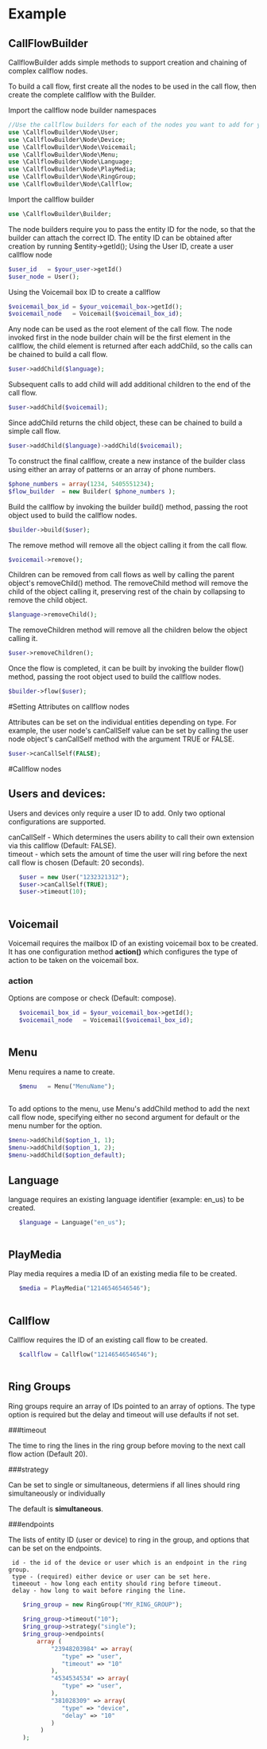 # Example

## CallFlowBuilder

CallflowBuilder adds simple methods to support creation and chaining of complex callflow nodes. 

To build a call flow, first create all the nodes to be used in the call flow, then create the complete callflow with the Builder.

Import the callflow node builder namespaces

```php
//Use the callflow builders for each of the nodes you want to add for your callflow. 
use \CallflowBuilder\Node\User; 
use \CallflowBuilder\Node\Device;
use \CallflowBuilder\Node\Voicemail; 
use \CallflowBuilder\Node\Menu; 
use \CallflowBuilder\Node\Language;
use \CallflowBuilder\Node\PlayMedia; 
use \CallflowBuilder\Node\RingGroup; 
use \CallflowBuilder\Node\Callflow; 

``` 

Import the callflow builder

```php
use \CallflowBuilder\Builder;


```

The node builders require you to pass the entity ID for the node, so that the builder can attach the correct ID. The entity ID can be obtained after creation by running $entity->getId(); Using the User ID, create a user callflow node

```php
$user_id   = $your_user->getId()
$user_node = User();

```
Using the Voicemail box ID to create a callflow

```php
$voicemail_box_id = $your_voicemail_box->getId();
$voicemail_node   = Voicemail($voicemail_box_id);

```

Any node can be used as the root element of the call flow. The node invoked first in the node builder chain will be the first element in the callflow, the child element is returned after each addChild, so the calls can be chained to build a call flow. 
```php
$user->addChild($language);

```

Subsequent calls to add child will add additional children to the end of the call flow. 

```php
$user->addChild($voicemail); 

```

Since addChild returns the child object, these can be chained to build a simple call flow.

```php
$user->addChild($language)->addChild($voicemail); 

```

To construct the final callflow, create a new instance of the builder class using either an array of patterns or an array of phone numbers.

```php
$phone_numbers = array(1234, 5405551234);
$flow_builder  = new Builder( $phone_numbers );

```

Build the callflow by invoking the builder build() method, passing the root object used to build the callflow nodes.

```php
$builder->build($user);

```

The remove method will remove all the object calling it from the call flow.

```php
$voicemail->remove(); 

```

Children can be removed from call flows as well by calling the parent object's removeChild() method. The removeChild method will remove the child of the object calling it, preserving rest of the chain by collapsing to remove the child object.  

```php
$language->removeChild(); 

```

The removeChildren method will remove all the children below the object calling it.

```php
$user->removeChildren(); 

```

Once the flow is completed, it can be built by invoking the builder flow() method, passing the root object used to build the callflow nodes.

```php
$builder->flow($user);

```

#Setting Attributes on callflow nodes

Attributes can be set on the individual entities depending on type. For example, the user node's canCallSelf value can be set by calling the user node object's canCallSelf method with the argument TRUE or FALSE. 

```php
$user->canCallSelf(FALSE); 

```

#Callflow nodes

## Users and devices: 

Users and devices only require a user ID to add. Only two optional configurations are supported. 

canCallSelf - Which determines the users ability to call their own extension via this callflow (Default: FALSE).  
timeout -  which sets the amount of time the user will ring before the next call flow is chosen (Default: 20 seconds).

```php
   $user = new User("1232321312");
   $user->canCallSelf(TRUE); 
   $user->timeout(10); 
 
```

## Voicemail

Voicemail requires the mailbox ID of an existing voicemail box to be created. It has one configuration method **action()** which configures the type of action to be taken on the voicemail box. 
    
### action

Options are compose or check (Default: compose).   

```php
   $voicemail_box_id = $your_voicemail_box->getId();
   $voicemail_node   = Voicemail($voicemail_box_id);
  
```

## Menu 

Menu requires a name to create. 

```php
   $menu   = Menu("MenuName");
  
```

To add options to the menu, use Menu's addChild method to add the next call flow node, specifying either no second argument for default or the menu number for the option.

```php
$menu->addChild($option_1, 1);
$menu->addChild($option_1, 2);
$menu->addChild($option_default);

```

## Language

language requires an existing language identifier (example: en_us) to be created. 

```php
   $language = Language("en_us");
  
```

## PlayMedia 

Play media requires a media ID of an existing media file to be created. 

```php
   $media = PlayMedia("12146546546546");
  
```

## Callflow 

Callflow requires the ID of an existing call flow to be created. 

```php
   $callflow = Callflow("12146546546546");
  
```

## Ring Groups

Ring groups require an array of IDs pointed to an array of options. 
The type option is required but the delay and timeout will use defaults if not set. 

###timeout

The time to ring the lines in the ring group before moving to the next call flow action (Default 20).

###strategy 

Can be set to single or simultaneous, determiens if all lines should ring simultaneously or individually 

The default is **simultaneous**. 

###endpoints 

The lists of entity ID (user or device) to ring in the group, and options that can be set on the endpoints. 
 
     id - the id of the device or user which is an endpoint in the ring group.   
     type - (required) either device or user can be set here. 
     timeeout - how long each entity should ring before timeout.
     delay - how long to wait before ringing the line. 

```php
    $ring_group = new RingGroup("MY_RING_GROUP");                                                                            
   
    $ring_group->timeout("10");
    $ring_group->strategy("single"); 
    $ring_group->endpoints( 
        array (
            "23948203984" => array(
               "type" => "user",
               "timeout" => "10"
            ),
            "4534534534" => array(
               "type" => "user",
            ),
            "381028309" => array(
               "type" => "device",
               "delay" => "10"
            )   
         )   
    );        
